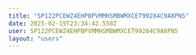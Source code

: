```yaml
---
title: "SP122PCEWZ4EHPBPVMMHSMBWMXCET99284C9A8PN5"
date: 2025-02-19T23:34:42.558Z
user: SP122PCEWZ4EHPBPVMMHSMBWMXCET99284C9A8PN5
layout: "users"
---
```

    